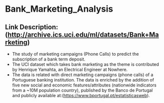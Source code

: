 # Bank_Marketing_Analysis
## Link Description: (http://archive.ics.uci.edu/ml/datasets/Bank+Marketing)
+ The study of marketing campaigns (Phone Calls) to predict the subscription of a bank term deposit.
+ The UCI dataset which takes bank marketing as the theme is contributed by Henrique Yamahta, an Electrical Engineer at Nowhere. 
+ The data is related with direct marketing campaigns (phone calls) of a Portuguese banking institution. The data is enriched by the addition of five new social and economic features/attributes (nationwide indicators from a ~10M population country), published by the Banco de Portugal and publicly available at:(https://www.bportugal.pt/estatisticasweb).
